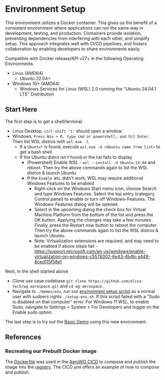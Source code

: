 # Environment Setup

This environment utilizes a Docker container.  This gives us the benefit of a consistent environment where applications can run the same way in development, testing, and production. Containers provide isolation, preventing dependencies from interfering with each other, and simplify setup. This approach integrates well with CI/CD pipelines, and fosters collaboration by enabling developers to share environments easily.

Compatible with Docker release/API v27+ in the following Operating Environments.
- Linux (AMD64)
  - Ubuntu 22.04+
- Windows 10+ (AMD64)
  - Windows Services for Linux (WSL) 2.0 running the "Ubuntu 24.04.1 LTS" Distribution

## Start Here

The first step is to get a shell/terminal.
- Linux Desktop, `ctrl-shift 't'` should open a window.
- Windows, `Press Win + R, type cmd or powershell, and hit Enter.`  Then list WSL distros with `wsl.exe -l`.
  - If a `Ubuntu*` is found, execute `wsl.exe -d <Ubuntu name from list>` to get a bash shell.
  - If the Ubuntu distro isn't found or the list fails to display
    - (Powershell) Enable WSL - `wsl --install -d Ubuntu-24.04` and reboot.  Then try the above commands again to list the WSL distros & launch Ubuntu.
    - If the `Enable WSL` didn't work, WSL may require additional Windows Features to be enabled
      - Right-click on the Windows Start menu icon, choose Search and type Windows Features. Select the top entry (category Control panel) to enable or turn off Windows-Features. The Windows-Features dialog will be opened.
      - Select in the upcoming dialog the check box for Virtual Machine Platform from the bottom of the list and press the OK button. Applying the changes may take a few minutes. Finally, press the Restart now button to reboot the computer.  Then try the above commands again to list the WSL distros & launch Ubuntu.
      - Note: Virtualization extensions are required, and may need to be enabled if above steps fail - https://support.microsoft.com/en-us/windows/enable-virtualization-on-windows-c5578302-6e43-4b4b-a449-8ced115f58e1

Next, in the shell started above
- Clone use case codebase `git clone https://github.com/elisa-tech/wg-aerospace.git` and `cd wg-aerospace`.
- Navigate to `./demos/env`, run our [environment setup script](../env/setup-env.sh) as a normal user with sudoers rights `./setup-env.sh`. If this script failed with a "Sudo is disabled on that computer" error.  For Windows 11 WSL, to enable Sudo, navigate to Settings > System > For Developers and toggle on the Enable sudo option.

The last step is to try out the [Basic Demo](../copilot/BasicDemo.md) using this new environment.

## References

### Recreating our Prebuilt Docker image

The [Dockerfile](./Dockerfile) was used in the [AeroWG CICD](https://gitlab.com/elisa-tech/aero-wg-ci/-/blob/main/.gitlab-ci.yml?ref_type=heads) to compose and publish the image into the [registry](https://gitlab.com/elisa-tech/aero-wg-ci/container_registry).  The CICD yml offers an example of how to compose and publish.
